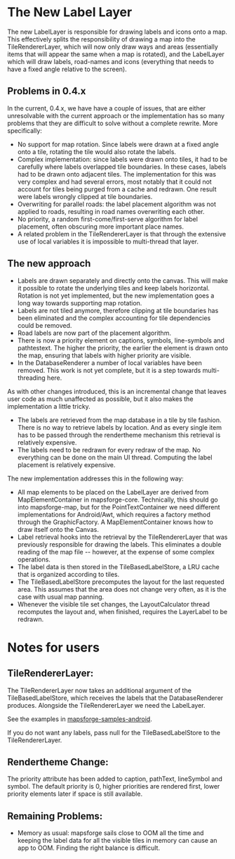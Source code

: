 The New Label Layer
===================

The new LabelLayer is responsible for drawing labels and icons onto a map. This effectively splits the responsibility of drawing a map into the TileRendererLayer, which will now only draw ways and areas (essentially items that will appear the same when a map is rotated), and the LabelLayer which will draw labels, road-names and icons (everything that needs to have a fixed angle relative to the screen).

Problems in 0.4.x
-----------------

In the current, 0.4.x, we have have a couple of issues, that are either unresolvable with the current approach or the implementation has so many problems that they are difficult to solve without a complete rewrite. More specifically:

  * No support for map rotation. Since labels were drawn at a fixed angle onto a tile, rotating the tile would also rotate the labels. 
  * Complex implementation: since labels were drawn onto tiles, it had to be carefully where labels overlapped tile boundaries. In these cases, labels had to be drawn onto adjacent tiles. The implementation for this was very complex and had several errors, most notably that it could not account for tiles being purged from a cache and redrawn. One result were labels wrongly clipped at tile boundaries.
  * Overwriting for parallel roads: the label placement algorithm was not applied to roads, resulting in road names overwriting each other.
  * No priority, a random first-come/first-serve algorithm for label placement, often obscuring more important place names.
  * A related problem in the TileRendererLayer is that through the extensive use of local variables it is impossible to multi-thread that layer. 

The new approach
----------------

  * Labels are drawn separately and directly onto the canvas. This will make it possible to rotate the underlying tiles and keep labels horizontal. Rotation is not yet implemented, but the new implementation goes a long way towards supporting map rotation.
  * Labels are not tiled anymore, therefore clipping at tile boundaries has been eliminated and the complex accounting for tile dependencies could be removed. 
  * Road labels are now part of the placement algorithm.
  * There is now a priority element on captions, symbols, line-symbols and pathtestext. The higher the priority, the earlier the element is drawn onto the map, ensuring that labels with higher priority are visible.
  * In the DatabaseRenderer a number of local variables have been removed. This work is not yet complete, but it is a step towards multi-threading here.

As with other changes introduced, this is an incremental change that leaves user code as much unaffected as possible, but it also makes the implementation a little tricky. 

  * The labels are retrieved from the map database in a tile by tile fashion. There is no way to retrieve labels by location. And as every single item has to be passed through the rendertheme mechanism this retrieval is relatively expensive.
  * The labels need to be redrawn for every redraw of the map. No everything can be done on the main UI thread. Computing the label placement is relatively expensive.

The new implementation addresses this in the following way:
  * All map elements to be placed on the LabelLayer are derived from MapElementContainer in mapsforge-core. Technically, this should go into mapsforge-map, but for the PointTextContainer we need different implementations for Android/Awt, which requires a factory method through the GraphicFactory. A MapElementContainer knows how to draw itself onto the Canvas. 
  * Label retrieval hooks into the retrieval by the TileRendererLayer that was previously responsible for drawing the labels. This eliminates a double reading of the map file -- however, at the expense of some complex operations.
  * The label data is then stored in the TileBasedLabelStore, a LRU cache that is organized according to tiles. 
  * The TileBasedLabelStore precomputes the layout for the last requested area. This assumes that the area does not change very often, as it is the case with usual map panning. 
  * Whenever the visible tile set changes, the LayoutCalculator thread recomputes the layout and, when finished, requires the LayerLabel to be redrawn.

Notes for users
===============

TileRendererLayer:
------------------

The TileRendererLayer now takes an additional argument of the TileBasedLabelStore, which receives the labels that the DatabaseRenderer produces. Alongside the TileRendererLayer we need the LabelLayer.

See the examples in [mapsforge-samples-android](https://github.com/mapsforge/mapsforge/tree/master/mapsforge-samples-android).

If you do not want any labels, pass null for the TileBasedLabelStore to the TileRendererLayer.

Rendertheme Change:
-------------------
The priority attribute has been added to caption, pathText, lineSymbol and symbol. The default priority is 0, higher priorities are rendered first, lower priority elements later if space is still available. 

Remaining Problems:
-------------------

  * Memory as usual: mapsforge sails close to OOM all the time and keeping the label data for all the visible tiles in memory can cause an app to OOM. Finding the right balance is difficult.
